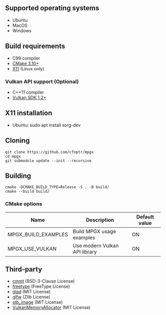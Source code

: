 ## Supported operating systems
* Ubuntu
* MacOS
* Windows

## Build requirements
* C99 compiler
* [CMake 3.10+](https://cmake.org/)
* [X11](https://www.x.org/) (Linux only)

### Vulkan API support (Optional)
* C++11 compiler
* [Vulkan SDK 1.2+](https://vulkan.lunarg.com/)

## X11 installation
* Ubuntu: sudo apt install xorg-dev

## Cloning
```
git clone https://github.com/cfnptr/mpgx
cd mpgx
git submodule update --init --recursive
```

## Building
```
cmake -DCMAKE_BUILD_TYPE=Release -S . -B build/
cmake --build build/
```

### CMake options
| Name                | Description                   | Default value |
| ------------------- | ----------------------------- | ------------- |
| MPGX_BUILD_EXAMPLES | Build MPGX usage examples     | ON            |
| MPGX_USE_VULKAN     | Use modern Vulkan API library | ON            |

## Third-party
* [cmmt](https://github.com/cfnptr/cmmt/) (BSD-3-Clause License)
* [freetype](https://www.freetype.org/) (FreeType License)
* [glad](https://glad.dav1d.de/) (MIT License)
* [glfw](https://www.glfw.org/) (Zlib License)
* [stb_image](https://nothings.org/) (MIT License)
* [VulkanMemoryAllocator](https://gpuopen.com/vulkan-memory-allocator/) (MIT License)
